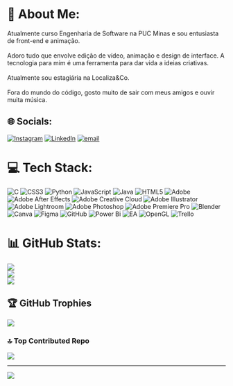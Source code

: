 # 💫 About Me:
Atualmente curso Engenharia de Software na PUC Minas e sou entusiasta de front-end e animação.<br><br>Adoro tudo que envolve edição de vídeo, animação e design de interface. A tecnologia para mim é uma ferramenta para dar vida a ideias criativas.<br><br>Atualmente sou estagiária na Localiza&Co.<br><br>Fora do mundo do código, gosto muito de sair com meus amigos e ouvir muita música.


## 🌐 Socials:
[![Instagram](https://img.shields.io/badge/Instagram-%23E4405F.svg?logo=Instagram&logoColor=white)](https://instagram.com/deboracsigaud) [![LinkedIn](https://img.shields.io/badge/LinkedIn-%230077B5.svg?logo=linkedin&logoColor=white)](https://linkedin.com/in/deborasigaud) [![email](https://img.shields.io/badge/Email-D14836?logo=gmail&logoColor=white)](mailto:deboracsigaud@gmail.com) 

# 💻 Tech Stack:
![C](https://img.shields.io/badge/c-%2300599C.svg?style=plastic&logo=c&logoColor=white) ![CSS3](https://img.shields.io/badge/css3-%231572B6.svg?style=plastic&logo=css3&logoColor=white) ![Python](https://img.shields.io/badge/python-3670A0?style=plastic&logo=python&logoColor=ffdd54) ![JavaScript](https://img.shields.io/badge/javascript-%23323330.svg?style=plastic&logo=javascript&logoColor=%23F7DF1E) ![Java](https://img.shields.io/badge/java-%23ED8B00.svg?style=plastic&logo=openjdk&logoColor=white) ![HTML5](https://img.shields.io/badge/html5-%23E34F26.svg?style=plastic&logo=html5&logoColor=white) ![Adobe](https://img.shields.io/badge/adobe-%23FF0000.svg?style=plastic&logo=adobe&logoColor=white) ![Adobe After Effects](https://img.shields.io/badge/Adobe%20After%20Effects-9999FF.svg?style=plastic&logo=Adobe%20After%20Effects&logoColor=white) ![Adobe Creative Cloud](https://img.shields.io/badge/Adobe%20Creative%20Cloud-DA1F26.svg?style=plastic&logo=Adobe%20Creative%20Cloud&logoColor=white) ![Adobe Illustrator](https://img.shields.io/badge/adobe%20illustrator-%23FF9A00.svg?style=plastic&logo=adobe%20illustrator&logoColor=white) ![Adobe Lightroom](https://img.shields.io/badge/Adobe%20Lightroom-31A8FF.svg?style=plastic&logo=Adobe%20Lightroom&logoColor=white) ![Adobe Photoshop](https://img.shields.io/badge/adobe%20photoshop-%2331A8FF.svg?style=plastic&logo=adobe%20photoshop&logoColor=white) ![Adobe Premiere Pro](https://img.shields.io/badge/Adobe%20Premiere%20Pro-9999FF.svg?style=plastic&logo=Adobe%20Premiere%20Pro&logoColor=white) ![Blender](https://img.shields.io/badge/blender-%23F5792A.svg?style=plastic&logo=blender&logoColor=white) ![Canva](https://img.shields.io/badge/Canva-%2300C4CC.svg?style=plastic&logo=Canva&logoColor=white) ![Figma](https://img.shields.io/badge/figma-%23F24E1E.svg?style=plastic&logo=figma&logoColor=white) ![GitHub](https://img.shields.io/badge/github-%23121011.svg?style=plastic&logo=github&logoColor=white) ![Power Bi](https://img.shields.io/badge/power_bi-F2C811?style=plastic&logo=powerbi&logoColor=black) ![EA](https://img.shields.io/badge/ea-%23000000.svg?style=plastic&logo=ea&logoColor=white) ![OpenGL](https://img.shields.io/badge/OpenGL-white?logo=OpenGL&style=plastic) ![Trello](https://img.shields.io/badge/Trello-%23026AA7.svg?style=plastic&logo=Trello&logoColor=white)
# 📊 GitHub Stats:
![](https://github-readme-stats.vercel.app/api?username=debora67&theme=rose&hide_border=false&include_all_commits=false&count_private=false)<br/>
![](https://nirzak-streak-stats.vercel.app/?user=debora67&theme=rose&hide_border=false)<br/>
![](https://github-readme-stats.vercel.app/api/top-langs/?username=debora67&theme=rose&hide_border=false&include_all_commits=false&count_private=false&layout=compact)

## 🏆 GitHub Trophies
![](https://github-profile-trophy.vercel.app/?username=debora67&theme=rose&no-frame=false&no-bg=false&margin-w=4)

### 🔝 Top Contributed Repo
![](https://github-contributor-stats.vercel.app/api?username=debora67&limit=5&theme=rose&combine_all_yearly_contributions=true)

---
[![](https://visitcount.itsvg.in/api?id=debora67&icon=9&color=10)](https://visitcount.itsvg.in)

<!-- Proudly created with GPRM ( https://gprm.itsvg.in ) -->
